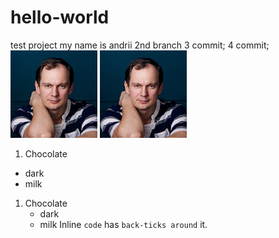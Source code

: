 # hello-world 
test project
my name is andrii
2nd branch
3 commit;
4 commit;
![alt text](photo.png "Title Text")
![alt text](photo.png)
1. Chocolate
  - dark
  - milk
1. Chocolate
   - dark
   - milk
Inline `code` has `back-ticks around` it.
